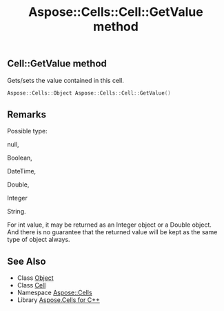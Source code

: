 ﻿---
title: Aspose::Cells::Cell::GetValue method
linktitle: GetValue
second_title: Aspose.Cells for C++ API Reference
description: 'Aspose::Cells::Cell::GetValue method. Gets/sets the value contained in this cell in C++.'
type: docs
weight: 5600
url: /cpp/aspose.cells/cell/getvalue/
---
## Cell::GetValue method


Gets/sets the value contained in this cell.

```cpp
Aspose::Cells::Object Aspose::Cells::Cell::GetValue()
```

## Remarks


Possible type: 

null,

Boolean,

DateTime,

Double,

Integer

String.

For int value, it may be returned as an Integer object or a Double object. And there is no guarantee that the returned value will be kept as the same type of object always. 
## See Also

* Class [Object](../../object/)
* Class [Cell](../)
* Namespace [Aspose::Cells](../../)
* Library [Aspose.Cells for C++](../../../)
